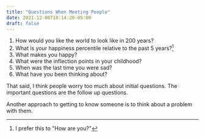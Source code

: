 ```yaml
---
title: "Questions When Meeting People"
date: 2021-12-06T18:14:20-05:00
draft: false
---
```


1. How would you like the world to look like in 200 years?
2. What is your happiness percentile relative to the past 5 years?[^1]
3. What makes you happy?
4. What were the inflection points in your childhood?
5. When was the last time you were sad?
6. What have you been thinking about?

That said, I think people worry too much about initial questions. The important questions are the follow up questions.

Another approach to getting to know someone is to think about a problem with them.

[^1]: I prefer this to "How are you?"